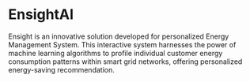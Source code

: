 # EnsightAI
Ensight is an innovative solution developed for personalized Energy Management System. This interactive system harnesses the power of machine learning algorithms to profile individual customer energy consumption patterns within smart grid networks, offering personalized energy-saving recommendation.
